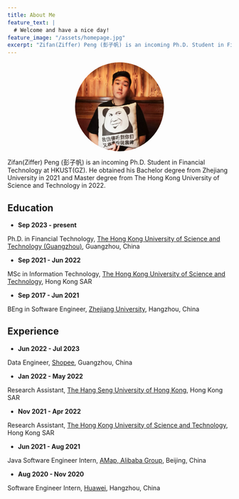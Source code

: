 ```yaml
---
title: About Me
feature_text: |
  # Welcome and have a nice day!
feature_image: "/assets/homepage.jpg"
excerpt: "Zifan(Ziffer) Peng (彭子帆) is an incoming Ph.D. Student in Financial Technology at HKUST(GZ). He obtained his Bachelor degree from Zhejiang University in 2021 and Master degree from The Hong Kong University of Science and Technology in 2022."
---
```


<img src="/assets/avatar.jpg" style="width:200px;height:200px;border-radius:50%;display: block; margin-left: auto;margin-right: auto; " alt="">

Zifan(Ziffer) Peng (彭子帆) is an incoming Ph.D. Student in Financial Technology at HKUST(GZ). He obtained his Bachelor degree from Zhejiang University in 2021 and Master degree from The Hong Kong University of Science and Technology in 2022.

<!-- {% include button.html text="Fork it" icon="github" link="https://github.com/daviddarnes/alembic" color="#0366d6" %} {% include button.html text="Buy me a coffee ☕️" link="https://buymeacoffee.com/daviddarnes#support" color="#f68140" %} {% include button.html text="Tweet it" icon="twitter" link="https://twitter.com/intent/tweet/?url=https://alembic.darn.es&text=Alembic%20-%20A%20Jekyll%20boilerplate%20theme&via=DavidDarnes" color="#0d94e7" %} {% include button.html text="Install Alembic ⚗️" link="https://github.com/daviddarnes/alembic#installation" %} -->
## Education

- **Sep 2023 - present**

Ph.D. in Financial Technology, [The Hong Kong University of Science and Technology (Guangzhou)](https://hkust-gz.edu.cn/), Guangzhou, China
- **Sep 2021 - Jun 2022**

MSc in Information Technology, [The Hong Kong University of Science and Technology](https://hkust.edu.hk/), Hong Kong SAR
- **Sep 2017 - Jun 2021** 

BEng in Software Engineer, [Zhejiang University](https://www.zju.edu.cn/english/), Hangzhou, China

## Experience

- **Jun 2022 - Jul 2023**

Data Engineer, [Shopee]('www.shopee.com), Guangzhou, China
- **Jan 2022 - May 2022**

Research Assistant, [The Hang Seng University of Hong Kong](https://scm.hsu.edu.hk/hk/aboutus/faculty/56), Hong Kong SAR
- **Nov 2021 - Apr 2022**

Research Assistant, [The Hong Kong University of Science and Technology](https://sosc.hkust.edu.hk/people/wenjuan-zheng), Hong Kong SAR
- **Jun 2021 - Aug 2021** 

Java Software Engineer Intern, [AMap, Alibaba Group](https://www.alibabagroup.com/), Beijing, China
- **Aug 2020 - Nov 2020** 

Software Engineer Intern, [Huawei](https://www.huawei.com/en/), Hangzhou, China


<script type="text/javascript" id="clustrmaps" src="//clustrmaps.com/map_v2.js?d=2ben3YzveUZsxGlDN7qE3EglP2r1PUu78IZ4eUw6rFU&cl=ffffff&w=a"></script>